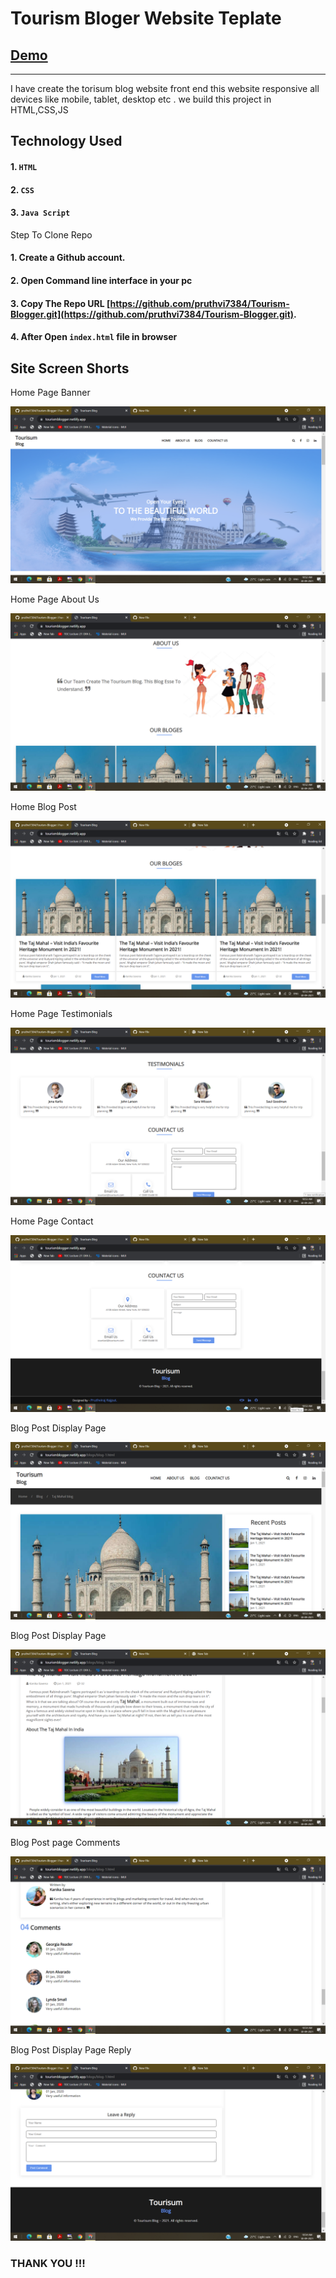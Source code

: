 # Tourism Bloger Website Teplate
## [Demo](https://tourismblogger.netlify.app/)
--------

I have create the torisum blog website front end this website responsive all devices like mobile, tablet, desktop etc . we build this project in HTML,CSS,JS
## Technology Used

#### 1. `HTML`
#### 2. `CSS` 
#### 3. `Java Script`

Step To Clone Repo

#### 1. Create a Github account.
#### 2. Open Command line interface in your pc
#### 3. Copy The Repo URL [https://github.com/pruthvi7384/Tourism-Blogger.git](https://github.com/pruthvi7384/Tourism-Blogger.git).
#### 4. After Open `index.html` file in browser

Site Screen Shorts 
-----
Home Page Banner

<img src="https://github.com/pruthvi7384/Tourism-Blogger/blob/master/assets/website%20output/i1.png">

Home Page About Us 

<img src="https://github.com/pruthvi7384/Tourism-Blogger/blob/master/assets/website%20output/i2.png">

Home Blog Post

<img src="https://github.com/pruthvi7384/Tourism-Blogger/blob/master/assets/website%20output/i3.png">

Home Page Testimonials 

<img src="https://github.com/pruthvi7384/Tourism-Blogger/blob/master/assets/website%20output/i4.png">

Home Page Contact 

<img src="https://github.com/pruthvi7384/Tourism-Blogger/blob/master/assets/website%20output/i6.png">

Blog Post Display Page

<img src="https://github.com/pruthvi7384/Tourism-Blogger/blob/master/assets/website%20output/i7.png">

Blog Post Display Page

<img src="https://github.com/pruthvi7384/Tourism-Blogger/blob/master/assets/website%20output/i8.png">

Blog Post page Comments 

<img src="https://github.com/pruthvi7384/Tourism-Blogger/blob/master/assets/website%20output/i9.png">

Blog Post Display Page Reply

<img src="https://github.com/pruthvi7384/Tourism-Blogger/blob/master/assets/website%20output/i10.png">

### THANK YOU !!!

